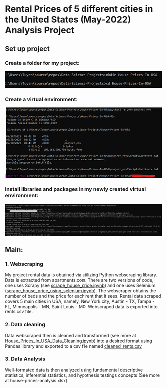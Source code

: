 # Rental Prices of 5 different cities in the United States (May-2022) Analysis Project
## Set up project
### Create a folder for my project:
![alt text](https://github.com/tnguyen7s/Data-Science-Projects/blob/main/House-Prices-In-USA/project_images/create_project_folder.png?raw=true)
### Create a virtual environment:
![alt text](https://github.com/tnguyen7s/Data-Science-Projects/blob/main/House-Prices-In-USA/project_images/virtual_env.png?raw=true)
### Install libraries and packages in my newly created virtual environment:
![alt text](https://github.com/tnguyen7s/Data-Science-Projects/blob/main/House-Prices-In-USA/project_images/install_libs.png?raw=true)
## Main:
### 1. Webscraping
My project rental data is obtained via utilizing Python webscraping library. Data is extracted from apartments.com. There are two versions of code, one uses Scrapy (see <a href="[https://github.com/tnguyen7s/Data-Science-Projects/blob/main/scrape_house_price.ipynb](https://github.com/tnguyen7s/Data-Science-Projects/blob/main/House-Prices-In-USA/main/scrape_house_price.ipynb)">scrape_house_price.ipynb</a>) and one uses Selenium (<a href="https://github.com/tnguyen7s/Data-Science-Projects/blob/main/scrape_house_price_using_selenium.ipynb">scrape_house_price_using_selenium.ipynb</a>). The webscraper obtains the number of beds and the price for each rent that it sees. Rental data scraped covers 5 main cities in USA, namely, New York city, Austin - TX, Tampa - FL, Minneapolis - MN, Saint Louis - MO. Webscraped data is exported into rents.csv file.

### 2. Data cleaning
Data webscraped then is cleaned and transformed (see more at <a href="https://github.com/tnguyen7s/Data-Science-Projects/blob/main/House-Prices-In-USA/main/House_Prices_In_USA_Data_Cleaning.ipynb">House_Prices_In_USA_Data_Cleaning.ipynb</a>) into a desired format using Pandas library and exported to a csv file named <a href="https://github.com/tnguyen7s/Data-Science-Projects/blob/main/House-Prices-In-USA/main/cleaned_rents.csv">cleaned_rents.csv</a>


### 3. Data Analysis
Well-formated data is then analyzed using fundamental descriptive statistics, inferential statistics, and hypothesis testings concepts (See more at house-prices-analysis.xlsx)
